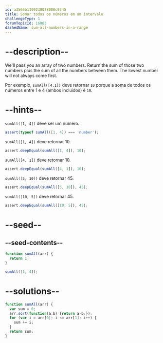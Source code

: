 ```yaml
---
id: a3566b1109230028080c9345
title: Somar todos os números em um intervalo
challengeType: 1
forumTopicId: 16083
dashedName: sum-all-numbers-in-a-range
---
```


# --description--

We'll pass you an array of two numbers. Return the sum of those two numbers plus the sum of all the numbers between them. The lowest number will not always come first.

Por exemplo, `sumAll([4,1])` deve retornar `10` porque a soma de todos os números entre 1 e 4 (ambos incluídos) é `10`.

# --hints--

`sumAll([1, 4])` deve ser um número.

```js
assert(typeof sumAll([1, 4]) === 'number');
```

`sumAll([1, 4])` deve retornar 10.

```js
assert.deepEqual(sumAll([1, 4]), 10);
```

`sumAll([4, 1])` deve retornar 10.

```js
assert.deepEqual(sumAll([4, 1]), 10);
```

`sumAll([5, 10])` deve retornar 45.

```js
assert.deepEqual(sumAll([5, 10]), 45);
```

`sumAll([10, 5])` deve retornar 45.

```js
assert.deepEqual(sumAll([10, 5]), 45);
```

# --seed--

## --seed-contents--

```js
function sumAll(arr) {
  return 1;
}

sumAll([1, 4]);
```

# --solutions--

```js
function sumAll(arr) {
  var sum = 0;
  arr.sort(function(a,b) {return a-b;});
  for (var i = arr[0]; i <= arr[1]; i++) {
    sum += i;
  }
  return sum;
}
```
